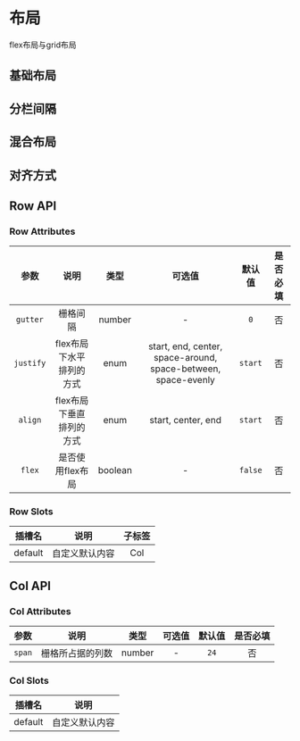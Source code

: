 <!-- 加载 demo 组件 start -->
<script setup>
</script>
<!-- 加载 demo 组件 end -->

<!-- 正文开始 -->

# 布局

flex布局与grid布局

## 基础布局

<preview path="./demo.vue" title="Layout" description="."></preview>

## 分栏间隔

<preview path="./demo1.vue" title="Layout" description="."></preview>

## 混合布局

<preview path="./demo2.vue" title="Layout" description="."></preview>

<!-- ## 列偏移
<preview path="./demo3.vue" title="Layout" description=".">
</preview> -->

## 对齐方式

<preview path="./demo4.vue" title="Layout" description="."></preview>

## Row API

### Row Attributes

参数 | 说明 | 类型 | 可选值 | 默认值 | 是否必填
:-: | :-: | :-: | :-: | :-: | :-:
`gutter` | 栅格间隔 | number | - | `0` | 否
`justify` | flex布局下水平排列的方式 | enum | start, end, center, space-around, space-between, space-evenly | `start` | 否
`align` | flex布局下垂直排列的方式 | enum | start, center, end | `start` | 否
`flex` | 是否使用flex布局 | boolean | - | `false` | 否

### Row Slots

插槽名 | 说明 |子标签
:-: | :-: | :-:
default | 自定义默认内容 | Col

## Col API

### Col Attributes

参数 | 说明 | 类型 | 可选值 | 默认值 | 是否必填
:-: | :-: | :-: | :-: | :-: | :-:
`span` | 栅格所占据的列数 | number | - | `24` | 否

### Col Slots

插槽名 | 说明
:-: | :-:
default | 自定义默认内容 |
